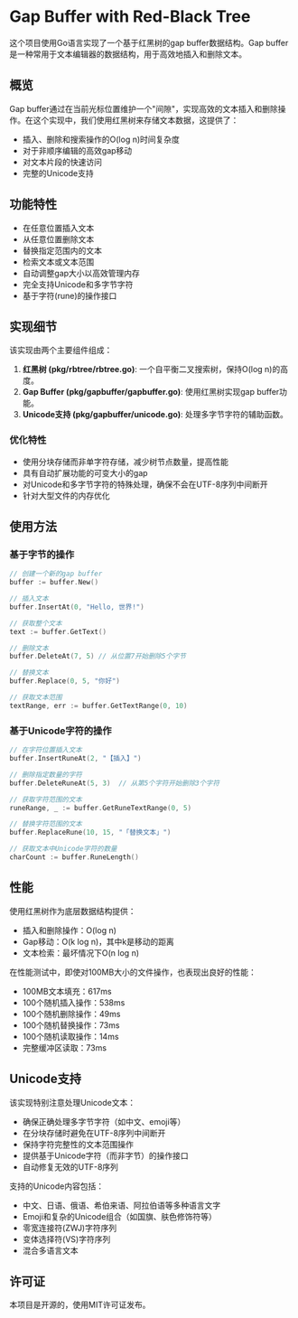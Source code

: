 # Gap Buffer with Red-Black Tree

这个项目使用Go语言实现了一个基于红黑树的gap buffer数据结构。Gap buffer是一种常用于文本编辑器的数据结构，用于高效地插入和删除文本。

## 概览

Gap buffer通过在当前光标位置维护一个"间隙"，实现高效的文本插入和删除操作。在这个实现中，我们使用红黑树来存储文本数据，这提供了：

- 插入、删除和搜索操作的O(log n)时间复杂度
- 对于非顺序编辑的高效gap移动
- 对文本片段的快速访问
- 完整的Unicode支持

## 功能特性

- 在任意位置插入文本
- 从任意位置删除文本
- 替换指定范围内的文本
- 检索文本或文本范围
- 自动调整gap大小以高效管理内存
- 完全支持Unicode和多字节字符
- 基于字符(rune)的操作接口

## 实现细节

该实现由两个主要组件组成：

1. **红黑树 (pkg/rbtree/rbtree.go)**: 一个自平衡二叉搜索树，保持O(log n)的高度。
2. **Gap Buffer (pkg/gapbuffer/gapbuffer.go)**: 使用红黑树实现gap buffer功能。
3. **Unicode支持 (pkg/gapbuffer/unicode.go)**: 处理多字节字符的辅助函数。

### 优化特性

- 使用分块存储而非单字符存储，减少树节点数量，提高性能
- 具有自动扩展功能的可变大小的gap
- 对Unicode和多字节字符的特殊处理，确保不会在UTF-8序列中间断开
- 针对大型文件的内存优化

## 使用方法

### 基于字节的操作

```go
// 创建一个新的gap buffer
buffer := buffer.New()

// 插入文本
buffer.InsertAt(0, "Hello, 世界!")

// 获取整个文本
text := buffer.GetText()

// 删除文本
buffer.DeleteAt(7, 5) // 从位置7开始删除5个字节

// 替换文本
buffer.Replace(0, 5, "你好")

// 获取文本范围
textRange, err := buffer.GetTextRange(0, 10)
```

### 基于Unicode字符的操作

```go
// 在字符位置插入文本
buffer.InsertRuneAt(2, "【插入】")

// 删除指定数量的字符
buffer.DeleteRuneAt(5, 3)  // 从第5个字符开始删除3个字符

// 获取字符范围的文本
runeRange, _ := buffer.GetRuneTextRange(0, 5)

// 替换字符范围的文本
buffer.ReplaceRune(10, 15, "「替换文本」")

// 获取文本中Unicode字符的数量
charCount := buffer.RuneLength()
```

## 性能

使用红黑树作为底层数据结构提供：

- 插入和删除操作：O(log n)
- Gap移动：O(k log n)，其中k是移动的距离
- 文本检索：最坏情况下O(n log n)

在性能测试中，即使对100MB大小的文件操作，也表现出良好的性能：
- 100MB文本填充：617ms
- 100个随机插入操作：538ms
- 100个随机删除操作：49ms
- 100个随机替换操作：73ms
- 100个随机读取操作：14ms
- 完整缓冲区读取：73ms

## Unicode支持

该实现特别注意处理Unicode文本：
- 确保正确处理多字节字符（如中文、emoji等）
- 在分块存储时避免在UTF-8序列中间断开
- 保持字符完整性的文本范围操作
- 提供基于Unicode字符（而非字节）的操作接口
- 自动修复无效的UTF-8序列

支持的Unicode内容包括：
- 中文、日语、俄语、希伯来语、阿拉伯语等多种语言文字
- Emoji和复杂的Unicode组合（如国旗、肤色修饰符等）
- 零宽连接符(ZWJ)字符序列
- 变体选择符(VS)字符序列
- 混合多语言文本

## 许可证

本项目是开源的，使用MIT许可证发布。 
